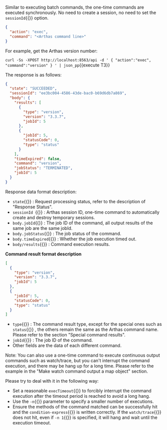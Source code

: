 Similar to executing batch commands, the one-time commands are executed
synchronously. No need to create a session, no need to set the
`sessionId`{{}} option.

```json
{
  "action": "exec",
  "command": "<Arthas command line>"
}
```

For example, get the Arthas version number:

`curl -Ss -XPOST http://localhost:8563/api -d ' { "action":"exec", "command":"version" } ' | json_pp`{{execute T3}}

The response is as follows:

```json
{
  "state": "SUCCEEDED",
  "sessionId": "ee3bc004-4586-43de-bac0-b69d6db7a869",
  "body": {
    "results": [
      {
        "type": "version",
        "version": "3.3.7",
        "jobId": 5
      },
      {
        "jobId": 5,
        "statusCode": 0,
        "type": "status"
      }
    ],
    "timeExpired": false,
    "command": "version",
    "jobStatus": "TERMINATED",
    "jobId": 5
  }
}
```

Response data format description:

- `state`{{}} : Request processing status, refer to the description of
  "Response Status".
- `sessionId `{{}} : Arthas session ID, one-time command to automatically
  create and destroy temporary sessions.
- `body.jobId`{{}} : The job ID of the command, all output results of the
  same job are the same jobId.
- `body.jobStatus`{{}} : The job status of the command.
- `body.timeExpired`{{}} : Whether the job execution timed out.
- `body/results`{{}} : Command execution results.

**Command result format description**

```json
[
  {
    "type": "version",
    "version": "3.3.7",
    "jobId": 5
  },
  {
    "jobId": 5,
    "statusCode": 0,
    "type": "status"
  }
]
```

- `type`{{}} : The command result type, except for the special ones such as
  `status`{{}} , the others remain the same as the Arthas command name.
  Please refer to the section
  "Special command results".
- `jobId`{{}} : The job ID of the command.
- Other fields are the data of each different command.

Note: You can also use a one-time command to execute continuous output
commands such as watch/trace, but you can't interrupt the command
execution, and there may be hang up for a long time. Please refer to the
example in the
"Make watch command output a map object"
section.

Please try to deal with it in the following way:

- Set a reasonable `execTimeout`{{}} to forcibly interrupt the command
  execution after the timeout period is reached to avoid a long hang.
- Use the `-n`{{}} parameter to specify a smaller number of executions.
- Ensure the methods of the command matched can be successfully hit and
  the `condition-express`{{}} is written correctly. If the `watch/trace`{{}} does
  not hit, even if `-n 1`{{}} is specified, it will hang and wait until the
  execution timeout.
